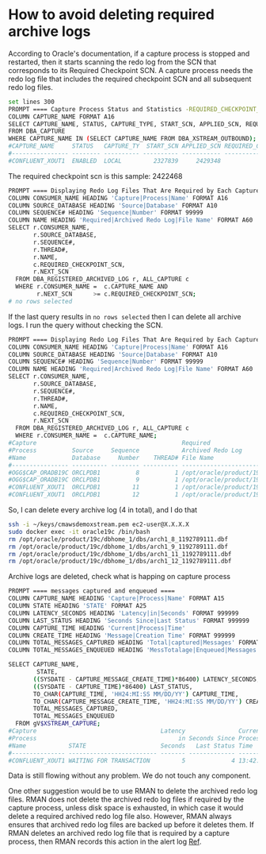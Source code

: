 # How to avoid deleting required archive logs

According to Oracle's documentation, if a capture process is stopped and restarted, then it starts scanning the redo log from the SCN that corresponds to its Required Checkpoint SCN. A capture process needs the redo log file that includes the required checkpoint SCN and all subsequent redo log files.

```bash
set lines 300
PROMPT ==== Capture Process Status and Statistics -REQUIRED_CHECKPOINT_SCN ====
COLUMN CAPTURE_NAME FORMAT A16
SELECT CAPTURE_NAME, STATUS, CAPTURE_TYPE, START_SCN, APPLIED_SCN, REQUIRED_CHECKPOINT_SCN
FROM DBA_CAPTURE
WHERE CAPTURE_NAME IN (SELECT CAPTURE_NAME FROM DBA_XSTREAM_OUTBOUND);
#CAPTURE_NAME     STATUS   CAPTURE_TY  START_SCN APPLIED_SCN REQUIRED_CHECKPOINT_SCN
#---------------- -------- ---------- ---------- ----------- -----------------------
#CONFLUENT_XOUT1  ENABLED  LOCAL         2327839     2429348                 2422468
```

The required checkpoint scn is this sample: 2422468

```Bash
PROMPT ==== Displaying Redo Log Files That Are Required by Each Capture Process ====
COLUMN CONSUMER_NAME HEADING 'Capture|Process|Name' FORMAT A16
COLUMN SOURCE_DATABASE HEADING 'Source|Database' FORMAT A10
COLUMN SEQUENCE# HEADING 'Sequence|Number' FORMAT 99999
COLUMN NAME HEADING 'Required|Archived Redo Log|File Name' FORMAT A60
SELECT r.CONSUMER_NAME,
       r.SOURCE_DATABASE,
       r.SEQUENCE#, 
       r.THREAD#,
       r.NAME, 
       c.REQUIRED_CHECKPOINT_SCN,
       r.NEXT_SCN
  FROM DBA_REGISTERED_ARCHIVED_LOG r, ALL_CAPTURE c
  WHERE r.CONSUMER_NAME =  c.CAPTURE_NAME AND
        r.NEXT_SCN      >= c.REQUIRED_CHECKPOINT_SCN;  
# no rows selected        
```

If the last query results in `no rows selected` then I can delete all archive logs.
I run the query without checking the SCN.

```Bash
PROMPT ==== Displaying Redo Log Files That Are Required by Each Capture Process ====
COLUMN CONSUMER_NAME HEADING 'Capture|Process|Name' FORMAT A16
COLUMN SOURCE_DATABASE HEADING 'Source|Database' FORMAT A10
COLUMN SEQUENCE# HEADING 'Sequence|Number' FORMAT 99999
COLUMN NAME HEADING 'Required|Archived Redo Log|File Name' FORMAT A60
SELECT r.CONSUMER_NAME,
       r.SOURCE_DATABASE,
       r.SEQUENCE#, 
       r.THREAD#,
       r.NAME, 
       c.REQUIRED_CHECKPOINT_SCN,
       r.NEXT_SCN
  FROM DBA_REGISTERED_ARCHIVED_LOG r, ALL_CAPTURE c
  WHERE r.CONSUMER_NAME =  c.CAPTURE_NAME;
#Capture                                         Required
#Process          Source     Sequence            Archived Redo Log
#Name             Database     Number    THREAD# File Name                                                    REQUIRED_CHECKPOINT_SCN   NEXT_SCN
#---------------- ---------- -------- ---------- ------------------------------------------------------------ ----------------------- ----------
#OGG$CAP_ORADB19C ORCLPDB1          8          1 /opt/oracle/product/19c/dbhome_1/dbs/arch1_8_1192789111.dbf                  2311341    2180306
#OGG$CAP_ORADB19C ORCLPDB1          9          1 /opt/oracle/product/19c/dbhome_1/dbs/arch1_9_1192789111.dbf                  2311341    2181564
#CONFLUENT_XOUT1  ORCLPDB1         11          1 /opt/oracle/product/19c/dbhome_1/dbs/arch1_11_1192789111.dbf                 2433426    2327839
#CONFLUENT_XOUT1  ORCLPDB1         12          1 /opt/oracle/product/19c/dbhome_1/dbs/arch1_12_1192789111.dbf                 2433426    2328550  
```        

So, I can delete every archive log (4 in total), and I do that

```bash
ssh -i ~/keys/cmawsdemoxstream.pem ec2-user@X.X.X.X 
sudo docker exec -it oracle19c /bin/bash
rm /opt/oracle/product/19c/dbhome_1/dbs/arch1_8_1192789111.dbf
rm /opt/oracle/product/19c/dbhome_1/dbs/arch1_9_1192789111.dbf 
rm /opt/oracle/product/19c/dbhome_1/dbs/arch1_11_1192789111.dbf
rm /opt/oracle/product/19c/dbhome_1/dbs/arch1_12_1192789111.dbf
```

Archive logs are deleted, check what is happing on capture process

```bash
PROMPT ==== messages captured and enqueued ====
COLUMN CAPTURE_NAME HEADING 'Capture|Process|Name' FORMAT A15
COLUMN STATE HEADING 'STATE' FORMAT A25
COLUMN LATENCY_SECONDS HEADING 'Latency|in|Seconds' FORMAT 999999
COLUMN LAST_STATUS HEADING 'Seconds Since|Last Status' FORMAT 999999
COLUMN CAPTURE_TIME HEADING 'Current|Process|Time'
COLUMN CREATE_TIME HEADING 'Message|Creation Time' FORMAT 999999
COLUMN TOTAL_MESSAGES_CAPTURED HEADING 'Total|captured|Messages' FORMAT 999999
COLUMN TOTAL_MESSAGES_ENQUEUED HEADING 'MessTotalage|Enqueued|Messages' FORMAT 999999

SELECT CAPTURE_NAME,
		STATE,
       ((SYSDATE - CAPTURE_MESSAGE_CREATE_TIME)*86400) LATENCY_SECONDS,
       ((SYSDATE - CAPTURE_TIME)*86400) LAST_STATUS,
       TO_CHAR(CAPTURE_TIME, 'HH24:MI:SS MM/DD/YY') CAPTURE_TIME,       
       TO_CHAR(CAPTURE_MESSAGE_CREATE_TIME, 'HH24:MI:SS MM/DD/YY') CREATE_TIME,
       TOTAL_MESSAGES_CAPTURED,
       TOTAL_MESSAGES_ENQUEUED 
  FROM gV$XSTREAM_CAPTURE;
#Capture                                   Latency               Current                                Total MessTotalage
#Process                                        in Seconds Since Process           Message           captured     Enqueued
#Name            STATE                     Seconds   Last Status Time              Creation Time     Messages     Messages
#--------------- ------------------------- ------- ------------- ----------------- ----------------- -------- ------------
#CONFLUENT_XOUT1 WAITING FOR TRANSACTION         5             4 13:42:29 06/04/25 13:42:28 06/04/25    13911         4409
```

Data is still flowing without any problem. We do not touch any component.

One other suggestion would be to use RMAN to delete the archived redo log files. RMAN does not delete the archived redo log files if required by the capture process, unless disk space is exhausted, in which case it would delete a required archived redo log file also.
However, RMAN always ensures that archived redo log files are backed up before it deletes them. If RMAN deletes an archived redo log file that is required by a capture process, then RMAN records this action in the alert log [Ref](https://docs.oracle.com/en/database/oracle/oracle-database/19/xstrm/troubleshooting-xstream-out.html#GUID-4E6239CC-E633-45B9-8081-A1FEB5A64012).
